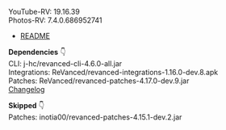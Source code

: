 YouTube-RV: 19.16.39  
Photos-RV: 7.4.0.686952741  

- [README](https://github.com/rj1007/RV-Apps-for-Anantam/blob/main/README.md)  

**Dependencies** 👇  
CLI: j-hc/revanced-cli-4.6.0-all.jar  
Integrations: ReVanced/revanced-integrations-1.16.0-dev.8.apk  
Patches: ReVanced/revanced-patches-4.17.0-dev.9.jar  
[Changelog](https://github.com/ReVanced/revanced-patches/releases/tag/v4.17.0-dev.9)  

**Skipped** 👇  
Patches: inotia00/revanced-patches-4.15.1-dev.2.jar      
